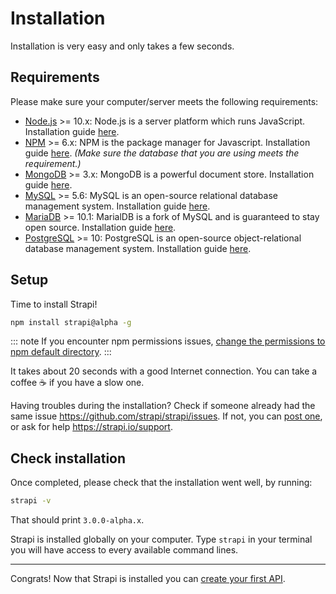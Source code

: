# Installation

Installation is very easy and only takes a few seconds.

## Requirements

Please make sure your computer/server meets the following requirements:
 - [Node.js](https://nodejs.org) >= 10.x: Node.js is a server platform which runs JavaScript. Installation guide [here](https://nodejs.org/en/download/).
 - [NPM](https://www.npmjs.com/) >= 6.x: NPM is the package manager for Javascript. Installation guide [here](https://nodejs.org/en/download/).
*(Make sure the database that you are using meets the requirement.)*
 - [MongoDB](https://www.mongodb.com/) >= 3.x: MongoDB is a powerful document store. Installation guide [here](https://www.mongodb.com/download-center?j#community).
 - [MySQL](https://www.mysql.com/) >= 5.6: MySQL is an open-source relational database management system. Installation guide [here](https://dev.mysql.com/downloads/).
 - [MariaDB](https://mariadb.org/) >= 10.1: MarialDB is a fork of MySQL and is guaranteed to stay open source. Installation guide [here](https://mariadb.org/download/).
 - [PostgreSQL](https://www.postgresql.org/) >= 10: PostgreSQL is an open-source object-relational database management system. Installation guide [here](https://www.postgresql.org/download/).

## Setup

Time to install Strapi!

```bash
npm install strapi@alpha -g
```

::: note
If you encounter npm permissions issues, [change the permissions to npm default directory](https://docs.npmjs.com/getting-started/fixing-npm-permissions#option-1-change-the-permission-to-npms-default-directory).
:::

It takes about 20 seconds with a good Internet connection. You can take a coffee ☕️  if you have a slow one.

Having troubles during the installation? Check if someone already had the same issue https://github.com/strapi/strapi/issues. If not, you can [post one](https://github.com/strapi/strapi/issues/new), or ask for help https://strapi.io/support.

## Check installation

Once completed, please check that the installation went well, by running:

```bash
strapi -v
```

That should print `3.0.0-alpha.x`.

Strapi is installed globally on your computer. Type `strapi` in your terminal you will have access to every available command lines.

***

Congrats! Now that Strapi is installed you can [create your first API](quick-start.md).
